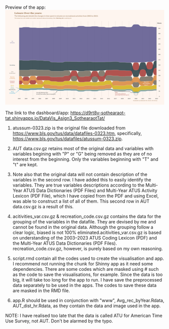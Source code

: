 Preview of the app: ![preview](https://github.com/SothearaotTat/HowTheyLive/blob/main/Howtheylive2.png)


The link to the dashboard/app: https://d9rt8v-sothearaot-tat.shinyapps.io/DataVis_Asign3_SothearaotTat/

1. atussum-0323.zip is the original file downloaded from https://www.bls.gov/tus/data/datafiles-0323.htm,
specifically, https://www.bls.gov/tus/datafiles/atussum-0323.zip.

2. AUT data.csv.gz retains most of the original data and variables with variables begining with "P" or "G"
being removed as they are of no interest from the beginning. Only the variables beginning with "T" and "t"
are kept.

3. Note also that the original data will not contain description of the variables in the second row. I have added
this to easily identify the variables. They are true variables descriptions according to the Multi-Year ATUS Data Dictionaries (PDF Files)
and Multi-Year ATUS Activity Lexicon (PDF File), which I have copied from the PDF and using Excel, was able to 
construct a list of all of them. This second row in AUT data.csv.gz is a result of this.

4. acitivities_var.csv.gz & recreation_code.csv.gz contains the data for the grouping of the variables in the datafile.
They are devised by me and cannot be found in the original data. Although the grouping follow a clear logic, biased
is not 100% eliminated.acitivities_var.csv.gz is based on understanding of the 2003–2023 ATUS Coding Lexicon (PDF) and
the Multi-Year ATUS Data Dictionaries (PDF Files). recreation_code.csv.gz, however, is purely based on my own reasoning.

5. script.rmd contain all the codes used to create the visualisation and app. I recommend not running the chunk for Shinny app
as it need some dependencies. There are some codes which are masked using # such as the code to save the visualisations, for
example. Since the data is too big, it will take too long for the app to run. I have save the preprocessed data separately to
be used in the apps. The codes to save these data are masked in the RMD file.

6. app.R should be used in conjunction with "www", Avg_rec_byYear.Rdata, AUT_dist_hr.Rdata, as they contain the data and image
used in the app. 

NOTE: I have realised too late that the data is called ATU for American Time Use Survey, not AUT. Don't be alarmed by the typo.
